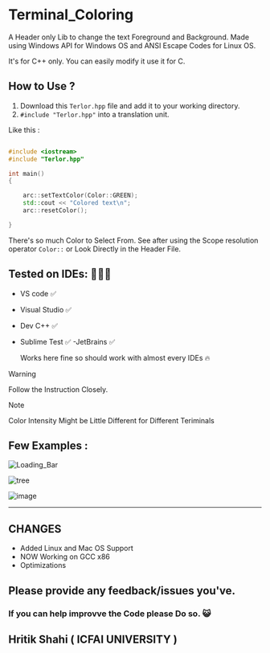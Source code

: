 # Terminal_Coloring
A Header only Lib to change the  text Foreground and Background. Made using Windows API for Windows OS and ANSI Escape Codes for Linux OS.

It's for C++ only. You can easily modify it use it for C.


## How to Use ?

1. Download this `Terlor.hpp` file and add it to your working directory.
2.  `#include "Terlor.hpp"` into a translation unit.

Like this :

```cpp

#include <iostream>
#include "Terlor.hpp"

int main()
{

	arc::setTextColor(Color::GREEN);
	std::cout << "Colored text\n";
	arc::resetColor();

}

```

There's so much Color to Select From. See after using  the Scope resolution operator `Color::` or Look Directly in the Header File.

## Tested on IDEs: 🧑🏻‍💻

- VS code ✅
- Visual Studio ✅
- Dev C++   ✅
- Sublime Test  ✅
-JetBrains ✅

   Works here fine so should work with almost every IDEs 🔥



> [!WARNING]
> Follow the Instruction Closely.

>[!NOTE]
>Color Intensity Might be Little Different for Different Teriminals

## Few Examples :



![Loading_Bar](https://github.com/ArcShahi/arc_color/assets/90377780/4fb847dc-c8f0-48f6-9dde-da5185c1f9cd)


![tree](https://github.com/ArcShahi/arc_color/assets/90377780/b37e0791-fd21-49ca-bf45-87e94eb68675)


![image](https://github.com/user-attachments/assets/1f9c0903-1a1e-4519-8b8b-1134b8e85788)





---

## CHANGES 

- Added Linux and Mac OS Support
- NOW Working on GCC x86
- Optimizations


## Please provide any feedback/issues you've. 
### If you can help improvve the Code please Do so. 😺

## Hritik Shahi  ( ICFAI UNIVERSITY )

